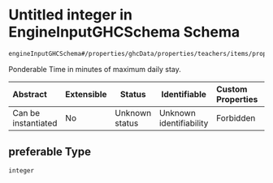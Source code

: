 # Untitled integer in EngineInputGHCSchema Schema

```txt
engineInputGHCSchema#/properties/ghcData/properties/teachers/items/properties/settings/items/properties/dailyStay/properties/preferable
```

Ponderable Time in minutes of maximum daily stay.


| Abstract            | Extensible | Status         | Identifiable            | Custom Properties | Additional Properties | Access Restrictions | Defined In                                                         |
| :------------------ | ---------- | -------------- | ----------------------- | :---------------- | --------------------- | ------------------- | ------------------------------------------------------------------ |
| Can be instantiated | No         | Unknown status | Unknown identifiability | Forbidden         | Allowed               | none                | [ghc.schema.json\*](../out/ghc.schema.json "open original schema") |

## preferable Type

`integer`
